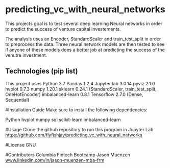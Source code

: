 # predicting_vc_with_neural_networks

This projects goal is to test several deep learning Neural networks in order to predict the success of 
venture capital investements.  

The analysis uses an Encoder, StandardScaler and train_test_split in order 
to preprocess the data.  Three neural network models are then tested to see if anyone of these models does a better
job at predicting the success of the venutre investment.  

## Technologies (pip list)
This project uses Python 3.7
Pandas 1.2.4
Jupyter lab 3.0.14
pyviz 2.1.0
hvplot 0.7.3
numpy 1.20.1
sklearn 0.24.1 (StandardScaler, train_test_split, OneHotEncoder)
imbalanced-learn 0.8.1
Tensorflow 2.7.0 (Dense, Sequential)

#Installation Guide
Make sure to install the following dependencies:

Python 
hvplot
numpy
sql
scikit-learn
imbalanced-learn


#Usage
Clone the github repository to run this program in Jupyter Lab 
https://github.com/flyfishjay/predicting_vc_with_neural_networks


#License
GNU 

#Contributors 
Columbia Fintech Bootcamp
Jason Muenzen www.linkedin.com/in/jason-muenzen-mba-frm